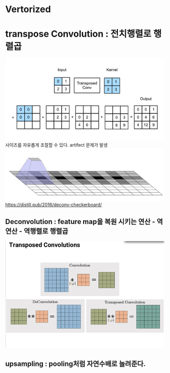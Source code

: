 # Vertorized

# transpose Convolution : 전치행렬로 행렬곱
![img.png](img.png)
사이즈를 자유롭게 조절할 수 있다.
artifect 문제가 발생
![img_2.png](img_2.png)
https://distill.pub/2016/deconv-checkerboard/

## Deconvolution : feature map을 복원 시키는 연산 - 역연산 - 역행렬로 행렬곱
![img_1.png](img_1.png)

## upsampling : pooling처럼 자연수배로 늘려준다.
